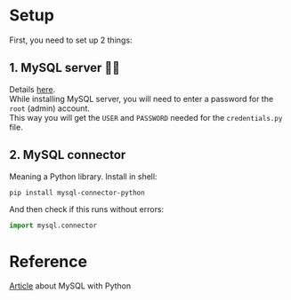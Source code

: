 # Setup
First, you need to set up 2 things:
## 1. MySQL server 💁‍♂️
Details [here](https://realpython.com/python-mysql/#installing-mysql-server).  
While installing MySQL server, you will need to enter a password for the `root` (admin) account.  
This way you will get the `USER` and `PASSWORD` needed for the `credentials.py` file.
## 2. MySQL connector
Meaning a Python library. Install in shell:
```bash
pip install mysql-connector-python
```
And then check if this runs without errors:
```python
import mysql.connector
```

# Reference
[Article](https://realpython.com/python-mysql/) about MySQL with Python
